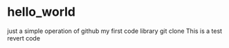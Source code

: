 # hello_world
just a simple operation of github
my first code library
git clone
This is a test
revert code

